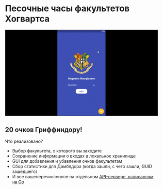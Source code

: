 # Песочные часы факультетов Хогвартса
<img src="/helpers/app.gif"/>
<br>
<h2>20 очков Гриффиндору!</h2>
<p>Что реализовано?</p>
<ul>
 <li>Выбор факультета, с которого вы заходите</li>
 <li>Сохранение информации о входах в локальное хранилище</li>
 <li>GUI для добавления и убавления очков факультетам</li>
 <li>Сбор статистики для Дамблдора (когда зашли, с чего зашли, GUID зашедшего)</li>
 <li>И все вашеперечисленное на отдельном <a href="https://github.com/kirillvikhlyaev/GoServerExample">API-сервере, написанном на Go</a></li>
</ul>
